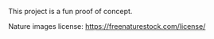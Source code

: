 This project is a fun proof of concept.

Nature images license: https://freenaturestock.com/license/
